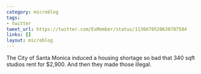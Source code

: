 ```yaml
---
category: microblog
tags:
- twitter
tweet_url: https://twitter.com/ExMember/status/1136670520638787584
links: []
layout: microblog
---
```

The City of Santa Monica induced a housing shortage so bad that 340 sqft studios rent for $2,900. And then they made those illegal.
